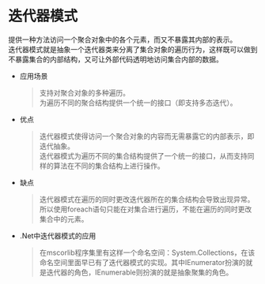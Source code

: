 # 迭代器模式
提供一种方法访问一个聚合对象中的各个元素，而又不暴露其内部的表示。  
迭代器模式就是抽象一个迭代器类来分离了集合对象的遍历行为，这样既可以做到不暴露集合的内部结构，又可让外部代码透明地访问集合内部的数据。  

* 应用场景
  > 支持对聚合对象的多种遍历。  
  > 为遍历不同的聚合结构提供一个统一的接口（即支持多态迭代）。  

* 优点
  > 迭代器模式使得访问一个聚合对象的内容而无需暴露它的内部表示，即迭代抽象。  
  > 迭代器模式为遍历不同的集合结构提供了一个统一的接口，从而支持同样的算法在不同的集合结构上进行操作。  

* 缺点
  > 迭代器模式在遍历的同时更改迭代器所在的集合结构会导致出现异常。所以使用foreach语句只能在对集合进行遍历，不能在遍历的同时更改集合中的元素。  

* .Net中迭代器模式的应用
  > 在mscorlib程序集里有这样一个命名空间：System.Collections，在该命名空间里面早已有了迭代器模式的实现。其中IEnumerator扮演的就是迭代器的角色，IEnumerable则扮演的就是抽象聚集的角色。  